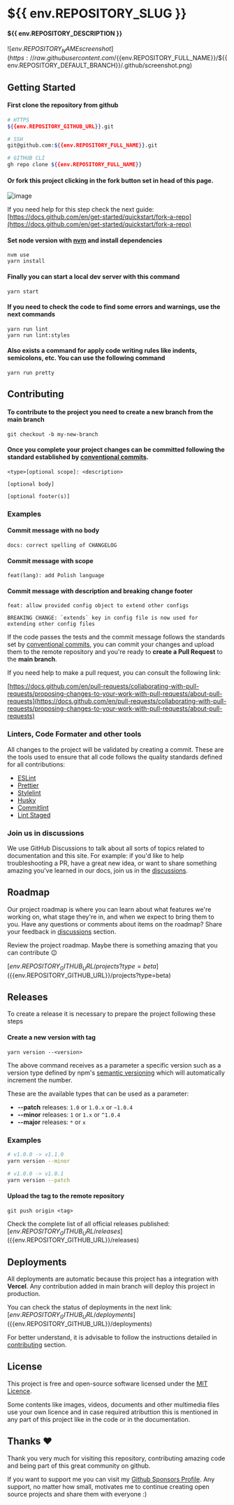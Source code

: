 # ${{ env.REPOSITORY_SLUG }}

#### ${{ env.REPOSITORY_DESCRIPTION }}

![${{env.REPOSITORY_NAME}} screenshot](https://raw.githubusercontent.com/${{env.REPOSITORY_FULL_NAME}}/${{env.REPOSITORY_DEFAULT_BRANCH}}/.github/screenshot.png)

## Getting Started

#### First clone the repository from github

```bash
# HTTPS
${{env.REPOSITORY_GITHUB_URL}}.git
```

```bash
# SSH
git@github.com:${{env.REPOSITORY_FULL_NAME}}.git
```

```bash
# GITHUB CLI
gh repo clone ${{env.REPOSITORY_FULL_NAME}}
```

#### Or fork this project clicking in the fork button set in head of this page.

![image](https://user-images.githubusercontent.com/57654255/156873180-7c057e80-bd11-46ba-a45b-d6901decf497.png)

If you need help for this step check the next guide:
[https://docs.github.com/en/get-started/quickstart/fork-a-repo](https://docs.github.com/en/get-started/quickstart/fork-a-repo)

#### Set node version with [nvm](https://github.com/nvm-sh/nvm#node-version-manager---) and install dependencies

```
nvm use
yarn install
```

#### Finally you can start a local dev server with this command

```
yarn start
```

#### If you need to check the code to find some errors and warnings, use the next commands

```
yarn run lint
yarn run lint:styles
```

#### Also exists a command for apply code writing rules like indents, semicolons, etc. You can use the following command

```
yarn run pretty
```

## Contributing

#### To contribute to the project you need to create a new branch from the main branch

```git
git checkout -b my-new-branch
```

#### Once you complete your project changes can be committed following the standard established by [conventional commits](https://www.conventionalcommits.org/en/v1.0.0/).

```
<type>[optional scope]: <description>

[optional body]

[optional footer(s)]
```

### Examples

#### Commit message with no body

```
docs: correct spelling of CHANGELOG
```

#### Commit message with scope

```
feat(lang): add Polish language
```

#### Commit message with description and breaking change footer

```
feat: allow provided config object to extend other configs

BREAKING CHANGE: `extends` key in config file is now used for extending other config files
```

If the code passes the tests and the commit message follows the standards set by [conventional commits](https://www.conventionalcommits.org/en/v1.0.0/), you can commit your changes and upload them to the remote repository and you're ready to **create a Pull Request** to the **main branch**.

If you need help to make a pull request, you can consult the following link:

[https://docs.github.com/en/pull-requests/collaborating-with-pull-requests/proposing-changes-to-your-work-with-pull-requests/about-pull-requests](https://docs.github.com/en/pull-requests/collaborating-with-pull-requests/proposing-changes-to-your-work-with-pull-requests/about-pull-requests)

### Linters, Code Formater and other tools

All changes to the project will be validated by creating a commit. These are the tools used to ensure that all code follows the quality standards defined for all contributions:

- [ESLint](https://github.com/eslint/eslint)
- [Prettier](https://github.com/prettier/prettier)
- [Stylelint](https://github.com/stylelint/stylelint)
- [Husky](https://github.com/typicode/husky)
- [Commitlint](https://github.com/conventional-changelog/commitlint)
- [Lint Staged](https://github.com/okonet/lint-staged)

### Join us in discussions

We use GitHub Discussions to talk about all sorts of topics related to documentation and this site. For example: if you'd like to help troubleshooting a PR, have a great new idea, or want to share something amazing you've learned in our docs, join us in the [discussions](${{env.REPOSITORY_GITHUB_URL}}/discussions).

## Roadmap

Our project roadmap is where you can learn about what features we're working on, what stage they're in, and when we expect to bring them to you. Have any questions or comments about items on the roadmap? Share your feedback in [discussions](${{env.REPOSITORY_GITHUB_URL}}/discussions) section.

Review the project roadmap. Maybe there is something amazing that you can contribute 😉

[${{env.REPOSITORY_GITHUB_URL}}/projects?type=beta](${{env.REPOSITORY_GITHUB_URL}}/projects?type=beta)

## Releases

To create a release it is necessary to prepare the project following these steps

#### Create a new version with tag

```
yarn version --<version>
```

The above command receives as a parameter a specific version such as a version type defined by npm's [semantic versioning](https://docs.npmjs.com/about-semantic-versioning) which will automatically increment the number.

These are the available types that can be used as a parameter:

- **--patch** releases: `1.0` or `1.0.x` or `~1.0.4`
- **--minor** releases: `1` or `1.x` or `^1.0.4`
- **--major** releases: `*` or `x`

### Examples

```bash
# v1.0.0 -> v1.1.0
yarn version --minor
```

```bash
# v1.0.0 -> v1.0.1
yarn version --patch
```

#### Upload the tag to the remote repository

```
git push origin <tag>
```

Check the complete list of all official releases published:
[${{env.REPOSITORY_GITHUB_URL}}/releases](${{env.REPOSITORY_GITHUB_URL}}/releases)

## Deployments

All deployments are automatic because this project has a integration with **Vercel**. Any contribution added in main branch will deploy this project in production.

You can check the status of deployments in the next link:
[${{env.REPOSITORY_GITHUB_URL}}/deployments](${{env.REPOSITORY_GITHUB_URL}}/deployments)

For better understand, it is advisable to follow the instructions detailed in [contributing](${{env.REPOSITORY_GITHUB_URL}}#contributing) section.

## License

This project is free and open-source software licensed under the [MIT Licence](${{env.REPOSITORY_LICENSE_URL}}).

Some contents like images, videos, documents and other multimedia files use your own licence and in case required atributtion this is mentioned in any part of this project like in the code or in the documentation.

## Thanks ❤️

Thank you very much for visiting this repository, contributing amazing code and being part of this great community on github.

If you want to support me you can visit my [Github Sponsors Profile](https://github.com/sponsors/${{env.REPOSITORY_OWNER}}). Any support, no matter how small, motivates me to continue creating open source projects and share them with everyone :)
